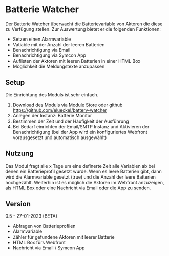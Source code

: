 # Batterie Watcher

Der Batterie Watcher überwacht die Batterievariable von Aktoren die diese zu Verfügung stellen. Zur Auswertung bietet er die folgenden Funktionen: 

* Setzen einen Alarmvariable
* Vatiable mit der Anzahl der leeren Batterien
* Benachrichtigung via Email 
* Benachrichtigung via Symcon App
* Auflisten der Aktoren mit leeren Batterien in einer HTML Box
* Möglichkeit die Meldungstexte anzupassen

## Setup
Die Einrichtung des Moduls ist sehr einfach. 
1. Download des Moduls via Module Store oder github https://github.com/elueckel/battery-watcher 
2. Anlegen der Instanz: Batterie Monitor
3. Bestimmen der Zeit und der Häufigkeit der Ausführung 
4. Bei Bedarf einrichten der Email/SMTP Instanz und Aktivieren der Benachrichtigung (bei der App wird ein konfiguriertes Webfront vorausgesetzt und automatisch ausgewählt)


## Nutzung
Das Modul fragt alle x Tage um eine definerte Zeit alle Variablen ab bei denen ein Batterieprofil gesetzt wurde. Wenn es leere Batterien gibt, dann wird die Alarmvariable gesetzt (true) und die Anzahl der leere Batterien hochgezählt. Weiterhin ist es möglich die Aktoren im Webfront anzuzeigen, als HTML Box oder eine Nachricht via Email oder die App zu senden.

## Version
0.5 - 27-01-2023 (BETA)
* Abfragen von Batterieprofilen
* Alarmvariable
* Zähler für gefundene Aktoren mit leerer Batterie
* HTML Box fürs Webfront 
* Nachricht via Email / Symcon App


